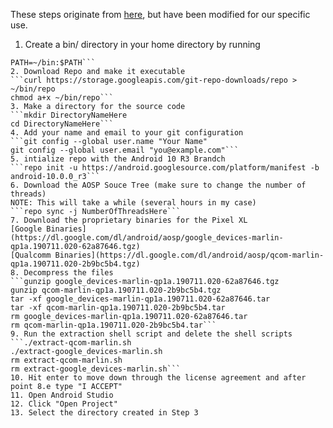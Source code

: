 These steps originate from [here](https://source.android.com/setup/build/downloading#getting-the-files), but have been modified for our specific use.
1. Create a bin/ directory in your home directory by running
```mkdir ~/bin
PATH=~/bin:$PATH```
2. Download Repo and make it executable
```curl https://storage.googleapis.com/git-repo-downloads/repo > ~/bin/repo
chmod a+x ~/bin/repo```
3. Make a directory for the source code
```mkdir DirectoryNameHere 
cd DirectoryNameHere```
4. Add your name and email to your git configuration
```git config --global user.name "Your Name"
git config --global user.email "you@example.com"```
5. intialize repo with the Android 10 R3 Brandch
```repo init -u https://android.googlesource.com/platform/manifest -b android-10.0.0_r3```
6. Download the AOSP Souce Tree (make sure to change the number of threads)
NOTE: This will take a while (several hours in my case)
```repo sync -j NumberOfThreadsHere```
7. Download the proprietary binaries for the Pixel XL
[Google Binaries](https://dl.google.com/dl/android/aosp/google_devices-marlin-qp1a.190711.020-62a87646.tgz)
[Qualcomm Binaries](https://dl.google.com/dl/android/aosp/qcom-marlin-qp1a.190711.020-2b9bc5b4.tgz)
8. Decompress the files
```gunzip google_devices-marlin-qp1a.190711.020-62a87646.tgz
gunzip qcom-marlin-qp1a.190711.020-2b9bc5b4.tgz
tar -xf google_devices-marlin-qp1a.190711.020-62a87646.tar
tar -xf qcom-marlin-qp1a.190711.020-2b9bc5b4.tar
rm google_devices-marlin-qp1a.190711.020-62a87646.tar
rm qcom-marlin-qp1a.190711.020-2b9bc5b4.tar```
9. Run the extraction shell script and delete the shell scripts
```./extract-qcom-marlin.sh
./extract-google_devices-marlin.sh
rm extract-qcom-marlin.sh
rm extract-google_devices-marlin.sh```
10. Hit enter to move down through the license agreement and after point 8.e type "I ACCEPT"
11. Open Android Studio
12. Click "Open Project"
13. Select the directory created in Step 3